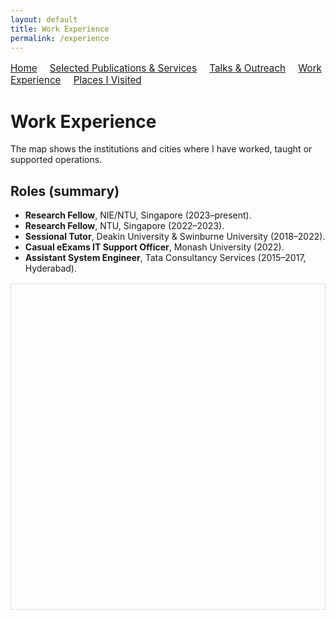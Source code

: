 ```yaml
---
layout: default
title: Work Experience
permalink: /experience
---
```



<nav style="margin: 1rem 0; font-size: 0.95rem;">
  <a href="/" style="margin-right: 1rem;">Home</a>
  <a href="/publications-services" style="margin-right: 1rem;">Selected Publications & Services</a>
  <a href="/talks-outreach" style="margin-right: 1rem;">Talks & Outreach</a>
  <a href="/experience" style="margin-right: 1rem;">Work Experience</a>
  <a href="/places" style="margin-right: 1rem;">Places I Visited</a>
</nav>


# Work Experience

The map shows the institutions and cities where I have worked, taught or supported operations.



## Roles (summary)
- **Research Fellow**, NIE/NTU, Singapore (2023–present).  
- **Research Fellow**, NTU, Singapore (2022–2023).  
- **Sessional Tutor**, Deakin University & Swinburne University (2018–2022).  
- **Casual eExams IT Support Officer**, Monash University (2022).  
- **Assistant System Engineer**, Tata Consultancy Services (2015–2017, Hyderabad).


<link rel="stylesheet" href="https://unpkg.com/leaflet@1.9.4/dist/leaflet.css"/>
<script src="https://unpkg.com/leaflet@1.9.4/dist/leaflet.js"></script>
<style>
  #exp-map { height: 520px; margin: 1rem 0; border: 1px solid #ddd; }
</style>

<div id="exp-map" role="region" aria-label="Experience map"></div>

<script>
  var map = L.map('exp-map').setView([7.5, 90.0], 3);
  L.tileLayer('https://{s}.tile.openstreetmap.org/{z}/{x}/{y}.png', {
    maxZoom: 19,
    attribution: '&copy; OpenStreetMap contributors'
  }).addTo(map);

  var places = [
    {
      name: "NIE / NTU — Research Fellow (2023–present)",
      coords: [1.3483, 103.6831],
      details: "MOE‑funded analytics toolbox; NLP + LLMs + RAG; supervision; school coordination."
    },
    {
      name: "NTU — Research Fellow (2022–2023)",
      coords: [1.3460, 103.6820],
      details: "Algorithms for geo‑spatial / spatio‑temporal graph data; smart‑city/logistics use‑cases."
    },
    {
      name: "Swinburne University — PhD & Sessional Tutor (2018–2022)",
      coords: [-37.8206, 145.0400],
      details: "Graph mining PhD; OOP/Programming/Data‑science teaching."
    },
    {
      name: "Deakin University — Sessional Tutor (2022)",
      coords: [-37.8475, 145.1140],
      details: "Research methods & data analysis teaching."
    },
    {
      name: "Monash University — eExams IT Support (2022)",
      coords: [-37.9105, 145.1362],
      details: "Operational support for eExams."
    },
    {
      name: "TCS — Assistant System Engineer (2015–2017, Hyderabad)",
      coords: [17.4435, 78.3772],
      details: "ServiceNow admin + UI development; HTML/CSS/JS/XML/Bootstrap."
    }
  ];

  var bounds = [];
  places.forEach(function(p) {
    L.marker(p.coords).addTo(map).bindPopup("<strong>" + p.name + "</strong><br/>" + p.details);
    bounds.push(p.coords);
  });
  if (bounds.length > 0) { map.fitBounds(bounds, {padding: [30,30]}); }
</script>
